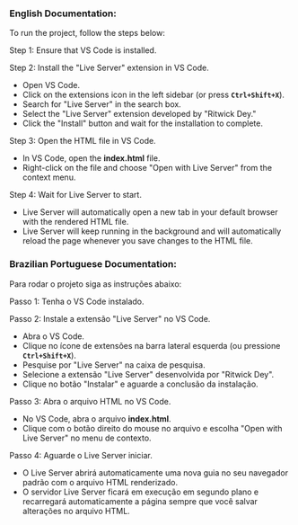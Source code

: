 ### English Documentation:

To run the project, follow the steps below:

Step 1: Ensure that VS Code is installed.

Step 2: Install the "Live Server" extension in VS Code.

- Open VS Code.
- Click on the extensions icon in the left sidebar (or press **`Ctrl+Shift+X`**).
- Search for "Live Server" in the search box.
- Select the "Live Server" extension developed by "Ritwick Dey."
- Click the "Install" button and wait for the installation to complete.

Step 3: Open the HTML file in VS Code.

- In VS Code, open the **index.html** file.
- Right-click on the file and choose "Open with Live Server" from the context menu.

Step 4: Wait for Live Server to start.

- Live Server will automatically open a new tab in your default browser with the rendered HTML file.
- Live Server will keep running in the background and will automatically reload the page whenever you save changes to the HTML file.


### Brazilian Portuguese Documentation:

Para rodar o projeto siga as instruções abaixo:

Passo 1: Tenha o VS Code instalado.

Passo 2: Instale a extensão "Live Server" no VS Code.

- Abra o VS Code.
- Clique no ícone de extensões na barra lateral esquerda (ou pressione **`Ctrl+Shift+X`**).
- Pesquise por "Live Server" na caixa de pesquisa.
- Selecione a extensão "Live Server" desenvolvida por "Ritwick Dey".
- Clique no botão "Instalar" e aguarde a conclusão da instalação.

Passo 3: Abra o arquivo HTML no VS Code.

- No VS Code, abra o arquivo **index.html**.
- Clique com o botão direito do mouse no arquivo e escolha "Open with Live Server" no menu de contexto.

Passo 4: Aguarde o Live Server iniciar.

- O Live Server abrirá automaticamente uma nova guia no seu navegador padrão com o arquivo HTML renderizado.
- O servidor Live Server ficará em execução em segundo plano e recarregará automaticamente a página sempre que você salvar alterações no arquivo HTML.

